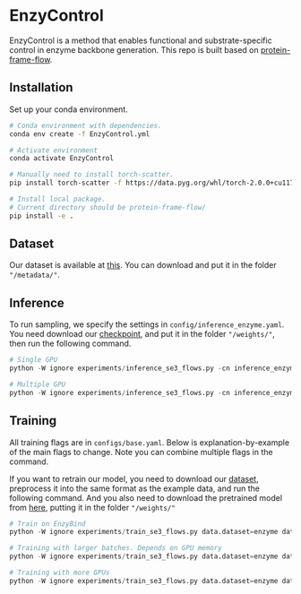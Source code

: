 # EnzyControl

EnzyControl is a method that enables functional and substrate-specific control in enzyme backbone generation. This repo is built based on [protein-frame-flow](https://github.com/microsoft/protein-frame-flow).

## Installation

Set up your conda environment.

```bash
# Conda environment with dependencies.
conda env create -f EnzyControl.yml

# Activate environment
conda activate EnzyControl

# Manually need to install torch-scatter.
pip install torch-scatter -f https://data.pyg.org/whl/torch-2.0.0+cu117.html

# Install local package.
# Current directory should be protein-frame-flow/
pip install -e .
```



## Dataset

Our dataset is available at [this](https://zenodo.org/records/15462173). You can download and put it in the folder `"/metadata/"`.



## Inference

To run sampling, we specify the settings in `config/inference_enzyme.yaml`. You need download our [checkpoint](https://drive.google.com/file/d/1loybOsNeAHSXVB4jCt8UqLJkYq_yLdME/view?usp=drive_link), and put it in the folder `"/weights/"`, then run the following command.

```python
# Single GPU
python -W ignore experiments/inference_se3_flows.py -cn inference_enzyme

# Multiple GPU
python -W ignore experiments/inference_se3_flows.py -cn inference_enzyme inference.num_gpus=2
```





## Training

All training flags are in `configs/base.yaml`. Below is explanation-by-example of the main flags to change. Note you can combine multiple flags in the command.

If you want to retrain our model, you need to download our [dataset](https://zenodo.org/records/15462173), preprocess it into the same format as the example data, and run the following command. And you also need to download the pretrained model from [here](https://drive.google.com/file/d/1wUdzM9Yn1M1PIAuxPwGpsbNk8FlQMfcQ/view?usp=drive_link), putting it in the folder `"/weights/"`

```python
# Train on EnzyBind
python -W ignore experiments/train_se3_flows.py data.dataset=enzyme data.task=inpainting

# Training with larger batches. Depends on GPU memory
python -W ignore experiments/train_se3_flows.py data.dataset=enzyme data.task=inpainting data.sampler.max_num_res_squared=600_000

# Training with more GPUs
python -W ignore experiments/train_se3_flows.py data.dataset=enzyme data.task=inpainting experiment.num_devices=4
```

